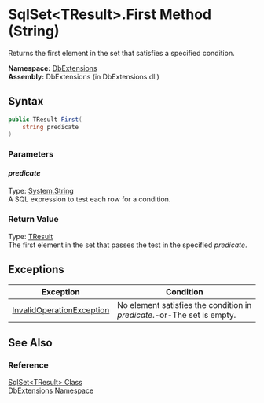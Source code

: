 SqlSet&lt;TResult>.First Method (String)
========================================
Returns the first element in the set that satisfies a specified condition.

**Namespace:** [DbExtensions][1]  
**Assembly:** DbExtensions (in DbExtensions.dll)

Syntax
------

```csharp
public TResult First(
	string predicate
)
```

### Parameters

#### *predicate*
Type: [System.String][2]  
A SQL expression to test each row for a condition.

### Return Value
Type: [TResult][3]  
The first element in the set that passes the test in the specified *predicate*.

Exceptions
----------

Exception                      | Condition                                                               
------------------------------ | ----------------------------------------------------------------------- 
[InvalidOperationException][4] | No element satisfies the condition in *predicate*.-or-The set is empty. 


See Also
--------

### Reference
[SqlSet&lt;TResult> Class][3]  
[DbExtensions Namespace][1]  

[1]: ../README.md
[2]: http://msdn.microsoft.com/en-us/library/s1wwdcbf
[3]: README.md
[4]: http://msdn.microsoft.com/en-us/library/2asft85a